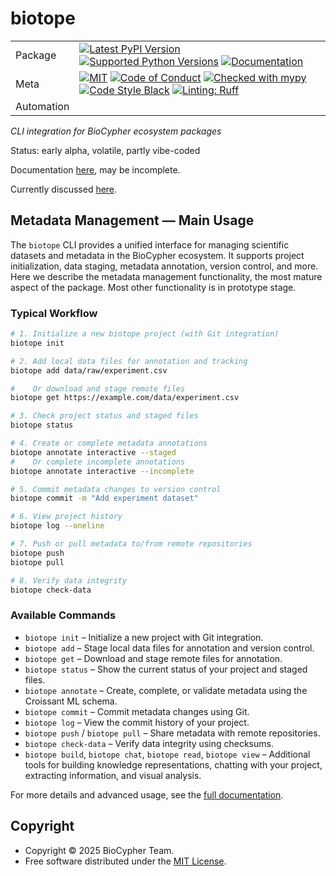 # biotope

|            |                                                                                                                                                                                                                                                                                                                                                                                                                                                                                                                                                                                         |
| ---------- | --------------------------------------------------------------------------------------------------------------------------------------------------------------------------------------------------------------------------------------------------------------------------------------------------------------------------------------------------------------------------------------------------------------------------------------------------------------------------------------------------------------------------------------------------------------------------------------- |
| Package    | [![Latest PyPI Version](https://img.shields.io/pypi/v/biotope.svg)](https://pypi.org/project/biotope/) [![Supported Python Versions](https://img.shields.io/pypi/pyversions/biotope.svg)](https://pypi.org/project/biotope/) [![Documentation](https://readthedocs.org/projects/biotope/badge/?version=latest)](https://biotope.readthedocs.io/en/latest/?badge=latest)                                                                                                                                                                                                                 |
| Meta       | [![MIT](https://img.shields.io/pypi/l/biotope.svg)](LICENSE) [![Code of Conduct](https://img.shields.io/badge/Contributor%20Covenant-v2.0%20adopted-ff69b4.svg)](.github/CODE_OF_CONDUCT.md) [![Checked with mypy](https://www.mypy-lang.org/static/mypy_badge.svg)](https://mypy-lang.org/) [![Code Style Black](https://img.shields.io/badge/code%20style-black-000000.svg)](https://github.com/ambv/black) [![Linting: Ruff](https://img.shields.io/endpoint?url=https://raw.githubusercontent.com/charliermarsh/ruff/main/assets/badge/v2.json)](https://github.com/astral-sh/ruff) |
| Automation |                                                                                                                                                                                                                                                                                                                                                                                                                                                                                                                                                                                         |

_CLI integration for BioCypher ecosystem packages_

Status: early alpha, volatile, partly vibe-coded

Documentation [here](https://biocypher.github.io/biotope/latest/), may be incomplete.

Currently discussed [here](https://github.com/orgs/biocypher/discussions/9).

## Metadata Management — Main Usage

The `biotope` CLI provides a unified interface for managing scientific datasets and metadata in the BioCypher ecosystem. It supports project initialization, data staging, metadata annotation, version control, and more.
Here we describe the metadata management functionality, the most mature aspect of the package.
Most other functionality is in prototype stage.

### Typical Workflow

```bash
# 1. Initialize a new biotope project (with Git integration)
biotope init

# 2. Add local data files for annotation and tracking
biotope add data/raw/experiment.csv

#    Or download and stage remote files
biotope get https://example.com/data/experiment.csv

# 3. Check project status and staged files
biotope status

# 4. Create or complete metadata annotations
biotope annotate interactive --staged
#    Or complete incomplete annotations
biotope annotate interactive --incomplete

# 5. Commit metadata changes to version control
biotope commit -m "Add experiment dataset"

# 6. View project history
biotope log --oneline

# 7. Push or pull metadata to/from remote repositories
biotope push
biotope pull

# 8. Verify data integrity
biotope check-data
```

### Available Commands

- `biotope init` – Initialize a new project with Git integration.
- `biotope add` – Stage local data files for annotation and version control.
- `biotope get` – Download and stage remote files for annotation.
- `biotope status` – Show the current status of your project and staged files.
- `biotope annotate` – Create, complete, or validate metadata using the Croissant ML schema.
- `biotope commit` – Commit metadata changes using Git.
- `biotope log` – View the commit history of your project.
- `biotope push` / `biotope pull` – Share metadata with remote repositories.
- `biotope check-data` – Verify data integrity using checksums.
- `biotope build`, `biotope chat`, `biotope read`, `biotope view` – Additional tools for building knowledge representations, chatting with your project, extracting information, and visual analysis.

For more details and advanced usage, see the [full documentation](https://biocypher.github.io/biotope/latest/).

## Copyright

- Copyright © 2025 BioCypher Team.
- Free software distributed under the [MIT License](./LICENSE).
